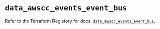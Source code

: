 # `data_awscc_events_event_bus`

Refer to the Terraform Registory for docs: [`data_awscc_events_event_bus`](https://registry.terraform.io/providers/hashicorp/awscc/0.70.0/docs/data-sources/events_event_bus).

